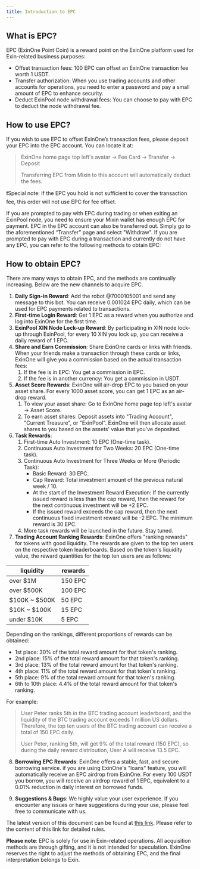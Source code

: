 ```yaml
---
title: Introduction to EPC
---
```


## What is EPC?

EPC (ExinOne Point Coin) is a reward point on the ExinOne platform used for Exin-related business purposes:

- Offset transaction fees: 100 EPC can offset an ExinOne transaction fee worth 1 USDT.
- Transfer authorization: When you use trading accounts and other accounts for operations, you need to enter a password and pay a small amount of EPC to enhance security.
- Deduct ExinPool node withdrawal fees: You can choose to pay with EPC to deduct the node withdrawal fee.

## How to use EPC?

If you wish to use EPC to offset ExinOne’s transaction fees, please deposit your EPC into the EPC account. You can locate it at:

> ExinOne home page top left's avatar -> Fee Card -> Transfer -> Deposit
>
> Transferring EPC from Mixin to this account will automatically deduct the fees.

❗️Special note: If the EPC you hold is not sufficient to cover the transaction fee, this order will not use EPC for fee offset.

If you are prompted to pay with EPC during trading or when exiting an ExinPool node, you need to ensure your Mixin wallet has enough EPC for payment. EPC in the EPC account can also be transferred out. Simply go to the aforementioned “Transfer” page and select "Withdraw". If you are prompted to pay with EPC during a transaction and currently do not have any EPC, you can refer to the following methods to obtain EPC: 

## How to obtain EPC?

There are many ways to obtain EPC, and the methods are continually increasing. Below are the new channels to acquire EPC.

1. **Daily Sign-in Reward**: Add the robot @7000105001 and send any message to this bot. You can receive 0.001024 EPC daily, which can be used for EPC payments related to transactions.
2. **First-time Login Reward**: Get 1 EPC as a reward when you authorize and log into ExinOne for the first time.
3. **ExinPool XIN Node Lock-up Reward**: By participating in XIN node lock-up through ExinPool, for every 10 XIN you lock up, you can receive a daily reward of 1 EPC.
4. **Share and Earn Commission**: Share ExinOne cards or links with friends. When your friends make a transaction through these cards or links, ExinOne will give you a commission based on the actual transaction fees:
   1. If the fee is in EPC: You get a commission in EPC.
   2. If the fee is in another currency: You get a commission in USDT.
5. **Asset Score Rewards**: ExinOne will air-drop EPC to you based on your asset share. For every 1000 asset score, you can get 1 EPC as an air-drop reward.
   1. To view your asset share: Go to ExinOne home page top left's avatar -> Asset Score.
   2. To earn asset shares: Deposit assets into "Trading Account", "Current Treasure", or "ExinPool". ExinOne will then allocate asset shares to you based on the assets' value that you've deposited.
6. **Task Rewards**:
   1. First-time Auto Investment: 10 EPC (One-time task).
   2. Continuous Auto Investment for Two Weeks: 20 EPC (One-time task).
   3. Continuous Auto Investment for Three Weeks or More (Periodic Task):
      - Basic Reward: 30 EPC.
      - Cap Reward: Total investment amount of the previous natural week / 10.
      - At the start of the Investment Reward Execution: If the currently issued reward is less than the cap reward, then the reward for the next continuous investment will be +2 EPC.
      - If the issued reward exceeds the cap reward, then the next continuous fixed investment reward will be -2 EPC. The minimum reward is 30 EPC.
   4. More task rewards will be launched in the future. Stay tuned.
7. **Trading Account Ranking Rewards**: ExinOne offers "ranking rewards" for tokens with good liquidity. The rewards are given to the top ten users on the respective token leaderboards. Based on the token's liquidity value, the reward quantities for the top ten users are as follows: 

| liquidity     | rewards |
| ------------- | ------- |
| over $1M      | 150 EPC |
| over $500K    | 100 EPC |
| $100K ~ $500K | 50 EPC  |
| $10K ~ $100K  | 15 EPC  |
| under $10K    | 5 EPC   |

Depending on the rankings, different proportions of rewards can be obtained:

- 1st place: 30% of the total reward amount for that token's ranking.
- 2nd place: 15% of the total reward amount for that token's ranking.
- 3rd place: 13% of the total reward amount for that token's ranking.
- 4th place: 11% of the total reward amount for that token's ranking.
- 5th place: 9% of the total reward amount for that token's ranking.
- 6th to 10th place: 4.4% of the total reward amount for that token's ranking.

 For example:

> User Peter ranks 5th in the BTC trading account leaderboard, and the liquidity of the BTC trading account exceeds 1 million US dollars. Therefore, the top ten users of the BTC trading account can receive a total of 150 EPC daily.
>
> User Peter, ranking 5th, will get 9% of the total reward (150 EPC), so during the daily reward distribution, User A will receive 13.5 EPC.

8. **Borrowing EPC Rewards**: ExinOne offers a stable, fast, and secure borrowing service. if you are using ExinOne's "loans" feature, you will automatically receive an EPC airdrop from ExinOne. For every 100 USDT you borrow, you will receive an airdrop reward of 1 EPC, equivalent to a 0.01% reduction in daily interest on borrowed funds.

9. **Suggestions & Bugs**: We highly value your user experience. If you encounter any issues or have suggestions during your use, please feel free to communicate with us.



The latest version of this document can be found at [this link](https://support.exinone.com/docs/Features/EPC). Please refer to the content of this link for detailed rules. 

**Please note**: EPC is solely for use in Exin-related operations. All acquisition methods are through gifting, and it is not intended for speculation. ExinOne reserves the right to adjust the methods of obtaining EPC, and the final interpretation belongs to Exin.
